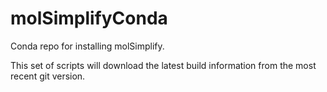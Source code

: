 # molSimplifyConda
Conda repo for installing molSimplify.

This set of scripts will download the latest build information from the most recent git version.
